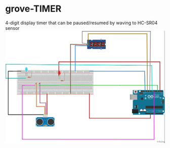 # grove-TIMER
4-digit display timer that can be paused/resumed by waving to HC-SR04 sensor 
<img src="https://github.com/alifareeq77/grove-TIMER/blob/main/cctDiagram.jpg" width= 600/>
